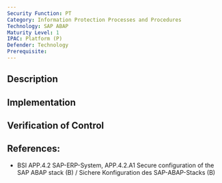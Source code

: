 ```yaml
---
Security Function: PT
Category: Information Protection Processes and Procedures
Technology: SAP ABAP
Maturity Level: 1
IPAC: Platform (P)
Defender: Technology
Prerequisite:
---
```


## Description



## Implementation



## Verification of Control



## References:
- BSI APP.4.2 SAP-ERP-System, APP.4.2.A1 Secure configuration of the SAP ABAP stack (B) / Sichere Konfiguration des SAP-ABAP-Stacks (B)
